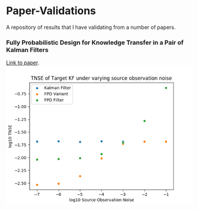 # Paper-Validations
A repository of results that I have validating from a number of papers.

### Fully Probabilistic Design for Knowledge Transfer in a Pair of Kalman Filters
[Link to paper](https://ieeexplore.ieee.org/abstract/document/8167323 "Fully Probabilistic Design for Knowledge Transfer in a Pair of Kalman Filters").
![Validation of Foley Quinn Kalman Filtering Transfer](https://github.com/BarberAlec/Paper-Validations/blob/master/TNSE_FPD_filter.png)
